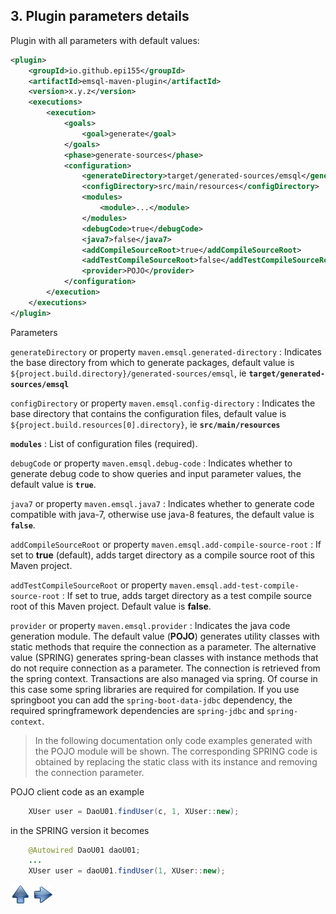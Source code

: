 ## 3. Plugin parameters details

Plugin with all parameters with default values:

~~~xml
<plugin>
    <groupId>io.github.epi155</groupId>
    <artifactId>emsql-maven-plugin</artifactId>
    <version>x.y.z</version>
    <executions>
        <execution>
            <goals>
                <goal>generate</goal>
            </goals>
            <phase>generate-sources</phase>
            <configuration>
                <generateDirectory>target/generated-sources/emsql</generateDirectory>
                <configDirectory>src/main/resources</configDirectory>
                <modules>
                    <module>...</module>
                </modules>
                <debugCode>true</debugCode>
                <java7>false</java7>
                <addCompileSourceRoot>true</addCompileSourceRoot>
                <addTestCompileSourceRoot>false</addTestCompileSourceRoot>
                <provider>POJO</provider>
            </configuration>
        </execution>
    </executions>
</plugin>
~~~

Parameters

`generateDirectory` or property `maven.emsql.generated-directory`
: Indicates the base directory from which to generate packages, default value is `${project.build.directory}/generated-sources/emsql`,
ie **`target/generated-sources/emsql`**

`configDirectory` or property `maven.emsql.config-directory`
: Indicates the base directory that contains the configuration files, default value
is `${project.build.resources[0].directory}`, ie **`src/main/resources`**

**`modules`**
: List of configuration files (required).

`debugCode` or property `maven.emsql.debug-code`
: Indicates whether to generate debug code to show queries and input parameter values, the default value is **`true`**.

`java7` or property `maven.emsql.java7`
: Indicates whether to generate code compatible with java-7, otherwise use java-8 features, the default value is **`false`**.

`addCompileSourceRoot` or property `maven.emsql.add-compile-source-root`
: If set to **true** (default), adds target directory as a compile source root of this Maven project.

`addTestCompileSourceRoot` or property `maven.emsql.add-test-compile-source-root`
: If set to true, adds target directory as a test compile source root of this Maven project. Default value is **false**.

`provider` or property `maven.emsql.provider`
: Indicates the java code generation module.
The default value (**POJO**) generates utility classes with static methods that require the connection as a parameter.
The alternative value (SPRING) generates spring-bean classes with instance methods that do not require connection as a parameter.
The connection is retrieved from the spring context. Transactions are also managed via spring.
Of course in this case some spring libraries are required for compilation.
If you use springboot you can add the `spring-boot-data-jdbc` dependency, the required springframework dependencies are `spring-jdbc` and `spring-context`.

> In the following documentation only code examples generated with the POJO module will be shown.
> The corresponding SPRING code is obtained by replacing the static class with its instance and removing the connection parameter.

POJO client code as an example

~~~java
    XUser user = DaoU01.findUser(c, 1, XUser::new);
~~~

in the SPRING version it becomes

~~~java
    @Autowired DaoU01 daoU01;
    ...
    XUser user = daoU01.findUser(1, XUser::new);
~~~

[![Up](go-up.png)](../README.md) [![Next](go-next.png)](ConfigYaml.md)
